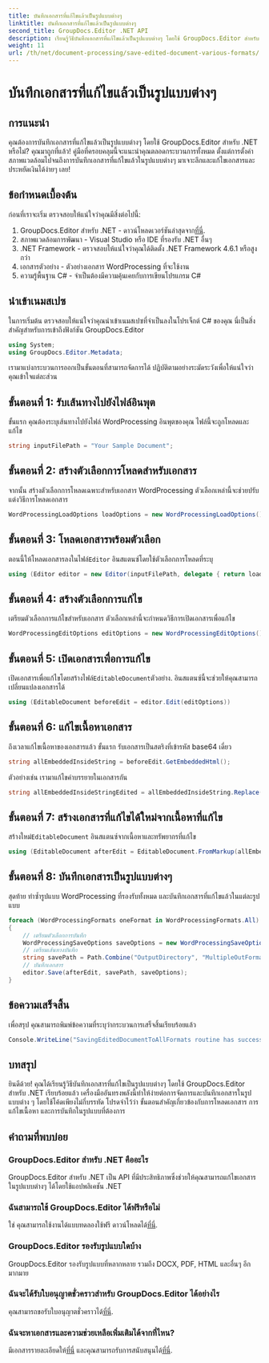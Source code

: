 ```yaml
---
title: บันทึกเอกสารที่แก้ไขแล้วเป็นรูปแบบต่างๆ
linktitle: บันทึกเอกสารที่แก้ไขแล้วเป็นรูปแบบต่างๆ
second_title: GroupDocs.Editor .NET API
description: เรียนรู้วิธีบันทึกเอกสารที่แก้ไขแล้วเป็นรูปแบบต่างๆ โดยใช้ GroupDocs.Editor สำหรับ .NET ในคำแนะนำทีละขั้นตอนที่ครอบคลุมนี้
weight: 11
url: /th/net/document-processing/save-edited-document-various-formats/
---
```


# บันทึกเอกสารที่แก้ไขแล้วเป็นรูปแบบต่างๆ

## การแนะนำ
คุณต้องการบันทึกเอกสารที่แก้ไขแล้วเป็นรูปแบบต่างๆ โดยใช้ GroupDocs.Editor สำหรับ .NET หรือไม่? คุณมาถูกที่แล้ว! คู่มือที่ครอบคลุมนี้จะแนะนำคุณตลอดกระบวนการทั้งหมด ตั้งแต่การตั้งค่าสภาพแวดล้อมไปจนถึงการบันทึกเอกสารที่แก้ไขแล้วในรูปแบบต่างๆ มาเจาะลึกและแก้ไขเอกสารและประหยัดเงินได้ง่ายๆ เลย!
## ข้อกำหนดเบื้องต้น
ก่อนที่เราจะเริ่ม ตรวจสอบให้แน่ใจว่าคุณมีสิ่งต่อไปนี้:
1.  GroupDocs.Editor สำหรับ .NET - ดาวน์โหลดเวอร์ชันล่าสุดจาก[ที่นี่](https://releases.groupdocs.com/editor/net/).
2. สภาพแวดล้อมการพัฒนา - Visual Studio หรือ IDE ที่รองรับ .NET อื่นๆ
3. .NET Framework - ตรวจสอบให้แน่ใจว่าคุณได้ติดตั้ง .NET Framework 4.6.1 หรือสูงกว่า
4. เอกสารตัวอย่าง - ตัวอย่างเอกสาร WordProcessing ที่จะใช้งาน
5. ความรู้พื้นฐาน C# - จำเป็นต้องมีความคุ้นเคยกับการเขียนโปรแกรม C#
## นำเข้าเนมสเปซ
ในการเริ่มต้น ตรวจสอบให้แน่ใจว่าคุณนำเข้าเนมสเปซที่จำเป็นลงในโปรเจ็กต์ C# ของคุณ นี่เป็นสิ่งสำคัญสำหรับการเข้าถึงฟังก์ชัน GroupDocs.Editor
```csharp
using System;
using GroupDocs.Editor.Metadata;
```
เรามาแบ่งกระบวนการออกเป็นขั้นตอนที่สามารถจัดการได้ ปฏิบัติตามอย่างระมัดระวังเพื่อให้แน่ใจว่าคุณเข้าใจแต่ละส่วน
## ขั้นตอนที่ 1: รับเส้นทางไปยังไฟล์อินพุต
ขั้นแรก คุณต้องระบุเส้นทางไปยังไฟล์ WordProcessing อินพุตของคุณ ไฟล์นี้จะถูกโหลดและแก้ไข
```csharp
string inputFilePath = "Your Sample Document";
```
## ขั้นตอนที่ 2: สร้างตัวเลือกการโหลดสำหรับเอกสาร
จากนั้น สร้างตัวเลือกการโหลดเฉพาะสำหรับเอกสาร WordProcessing ตัวเลือกเหล่านี้จะช่วยปรับแต่งวิธีการโหลดเอกสาร
```csharp
WordProcessingLoadOptions loadOptions = new WordProcessingLoadOptions();
```
## ขั้นตอนที่ 3: โหลดเอกสารพร้อมตัวเลือก
 ตอนนี้ให้โหลดเอกสารลงในไฟล์`Editor` อินสแตนซ์โดยใช้ตัวเลือกการโหลดที่ระบุ
```csharp
using (Editor editor = new Editor(inputFilePath, delegate { return loadOptions; }))
```
## ขั้นตอนที่ 4: สร้างตัวเลือกการแก้ไข
เตรียมตัวเลือกการแก้ไขสำหรับเอกสาร ตัวเลือกเหล่านี้จะกำหนดวิธีการเปิดเอกสารเพื่อแก้ไข
```csharp
WordProcessingEditOptions editOptions = new WordProcessingEditOptions();
```
## ขั้นตอนที่ 5: เปิดเอกสารเพื่อการแก้ไข
 เปิดเอกสารเพื่อแก้ไขโดยสร้างไฟล์`EditableDocument`ตัวอย่าง. อินสแตนซ์นี้จะช่วยให้คุณสามารถเปลี่ยนแปลงเอกสารได้
```csharp
using (EditableDocument beforeEdit = editor.Edit(editOptions))
```
## ขั้นตอนที่ 6: แก้ไขเนื้อหาเอกสาร
ถึงเวลาแก้ไขเนื้อหาของเอกสารแล้ว ขั้นแรก รับเอกสารเป็นสตริงที่เข้ารหัส base64 เดี่ยว
```csharp
string allEmbeddedInsideString = beforeEdit.GetEmbeddedHtml();
```
ตัวอย่างเช่น เรามาแก้ไขคำบรรยายในเอกสารกัน
```csharp
string allEmbeddedInsideStringEdited = allEmbeddedInsideString.Replace("Subtitle", "Edited subtitle");
```
## ขั้นตอนที่ 7: สร้างเอกสารที่แก้ไขได้ใหม่จากเนื้อหาที่แก้ไข
 สร้างใหม่`EditableDocument` อินสแตนซ์จากเนื้อหาและทรัพยากรที่แก้ไข
```csharp
using (EditableDocument afterEdit = EditableDocument.FromMarkup(allEmbeddedInsideStringEdited, null))
```
## ขั้นตอนที่ 8: บันทึกเอกสารเป็นรูปแบบต่างๆ
สุดท้าย ทำซ้ำรูปแบบ WordProcessing ที่รองรับทั้งหมด และบันทึกเอกสารที่แก้ไขแล้วในแต่ละรูปแบบ
```csharp
foreach (WordProcessingFormats oneFormat in WordProcessingFormats.All)
{
    // เตรียมตัวเลือกการบันทึก
    WordProcessingSaveOptions saveOptions = new WordProcessingSaveOptions(oneFormat);
    // เตรียมเส้นทางบันทึก
    string savePath = Path.Combine("OutputDirectory", "MultipleOutFormats." + saveOptions.OutputFormat.Extension);
    // บันทึกเอกสาร
    editor.Save(afterEdit, savePath, saveOptions);
}
```
## ข้อความเสร็จสิ้น
เพื่อสรุป คุณสามารถพิมพ์ข้อความที่ระบุว่ากระบวนการเสร็จสิ้นเรียบร้อยแล้ว
```csharp
Console.WriteLine("SavingEditedDocumentToAllFormats routine has successfully finished");
```
## บทสรุป
ยินดีด้วย! คุณได้เรียนรู้วิธีบันทึกเอกสารที่แก้ไขเป็นรูปแบบต่างๆ โดยใช้ GroupDocs.Editor สำหรับ .NET เรียบร้อยแล้ว เครื่องมืออันทรงพลังนี้ทำให้ง่ายต่อการจัดการและบันทึกเอกสารในรูปแบบต่าง ๆ โดยใช้โค้ดเพียงไม่กี่บรรทัด โปรดจำไว้ว่า ขั้นตอนสำคัญเกี่ยวข้องกับการโหลดเอกสาร การแก้ไขเนื้อหา และการบันทึกในรูปแบบที่ต้องการ
## คำถามที่พบบ่อย
### GroupDocs.Editor สำหรับ .NET คืออะไร
GroupDocs.Editor สำหรับ .NET เป็น API ที่มีประสิทธิภาพซึ่งช่วยให้คุณสามารถแก้ไขเอกสารในรูปแบบต่างๆ ได้โดยใช้แอปพลิเคชัน .NET
### ฉันสามารถใช้ GroupDocs.Editor ได้ฟรีหรือไม่
 ใช่ คุณสามารถใช้งานได้แบบทดลองใช้ฟรี ดาวน์โหลดได้[ที่นี่](https://releases.groupdocs.com/).
### GroupDocs.Editor รองรับรูปแบบใดบ้าง
GroupDocs.Editor รองรับรูปแบบที่หลากหลาย รวมถึง DOCX, PDF, HTML และอื่นๆ อีกมากมาย
### ฉันจะได้รับใบอนุญาตชั่วคราวสำหรับ GroupDocs.Editor ได้อย่างไร
 คุณสามารถขอรับใบอนุญาตชั่วคราวได้[ที่นี่](https://purchase.groupdocs.com/temporary-license/).
### ฉันจะหาเอกสารและความช่วยเหลือเพิ่มเติมได้จากที่ไหน?
 มีเอกสารรายละเอียดให้[ที่นี่](https://tutorials.groupdocs.com/editor/net/) และคุณสามารถรับการสนับสนุนได้[ที่นี่](https://forum.groupdocs.com/c/editor/20).